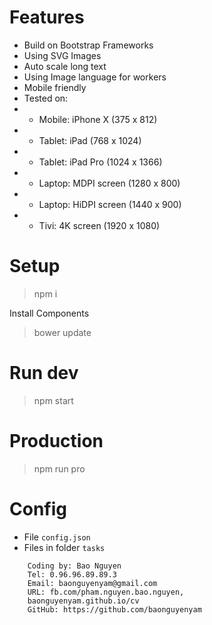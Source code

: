# Features

- Build on Bootstrap Frameworks
- Using SVG Images 
- Auto scale long text
- Using Image language for workers
- Mobile friendly
- Tested on:
- - Mobile: iPhone X (375 x 812)
- - Tablet: iPad (768 x 1024)
- - Tablet: iPad Pro (1024 x 1366)
- - Laptop: MDPI screen (1280 x 800)
- - Laptop: HiDPI screen (1440 x 900)
- - Tivi: 4K screen (1920 x 1080)

# Setup

> npm i 

Install Components 

> bower update 

# Run dev

> npm start

# Production 

> npm run pro

# Config

- File `config.json`
- Files in folder `tasks`

```
    Coding by: Bao Nguyen
    Tel: 0.96.96.89.89.3
    Email: baonguyenyam@gmail.com
    URL: fb.com/pham.nguyen.bao.nguyen,
    baonguyenyam.github.io/cv
    GitHub: https://github.com/baonguyenyam
```